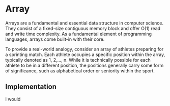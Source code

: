 # Array

Arrays are a fundamental and essential data structure in computer science. They consist of a fixed-size contiguous memory block and offer O(1) read and write time complexity. As a fundamental element of programming languages, arrays come built-in with their core.

To provide a real-world analogy, consider an array of athletes preparing for a sprinting match. Each athlete occupies a specific position within the array, typically denoted as 1, 2,…, n. While it is technically possible for each athlete to be in a different position, the positions generally carry some form of significance, such as alphabetical order or seniority within the sport.

## Implementation

I would 
